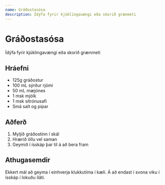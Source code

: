 ```yaml
---
name: Gráðostasósa
description: Ídýfa fyrir kjúklingavængi eða skorið grænmeti
---
```


# Gráðostasósa

Ídýfa fyrir kjúklingavængi eða skorið grænmeti

## Hráefni

- 125g gráðostur
- 100 mL sýrður rjómi
- 50 mL mæjónes
- 1 msk mjólk
- 1 msk sítrónusafi
- Smá salt og pipar

## Aðferð

1. Myljið gráðostinn í skál
2. Hrærið öllu vel saman
3. Geymið í ísskáp þar til á að bera fram

## Athugasemdir

Ekkert mál að geyma í einhverja klukkutíma í kæli. Á að endast í svona viku í ísskáp í lokuðu íláti.
